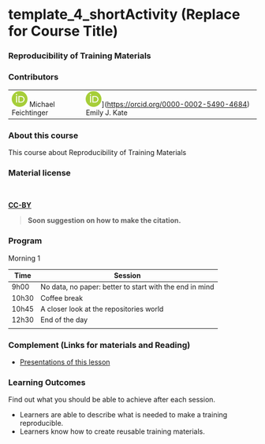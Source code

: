 # template_4_shortActivity (Replace for Course Title)

### Reproducibility of Training Materials

### Contributors

|  |  |
|--|--|
|[![ORCID](https://raw.githubusercontent.com/vibbits/rdm-introductory-course/main/images/logos/32px-ORCID_iD.svg.png)](https://orcid.org/0000-0003-0558-7552) Michael Feichtinger | ![ORCID](https://raw.githubusercontent.com/vibbits/rdm-introductory-course/main/images/logos/32px-ORCID_iD.svg.png)](https://orcid.org/0000-0002-5490-4684) Emily J. Kate |

### About this course

This course about Reproducibility of Training Materials

### Material license

<img src="https://raw.githubusercontent.com/vibbits/rdm-course-2022/main/images/logos/CC-by.png" title="" alt="" width="143">

[**CC-BY**](https://creativecommons.org/licenses/by/4.0/)

> **Soon suggestion on how to make the citation.**

### Program

Morning 1

| Time  | Session                                                                   |
| ----- | ------------------------------------------------------------------------- |
| 9h00  | No data, no paper: better to start with the end in mind                   |
| 10h30 | Coffee break                                                              |
| 10h45 | A closer look at the repositories world                                   |
| 12h30 | End of the day                                                            |
                                                          |


### Complement (Links for materials and Reading)

- [Presentations of this lesson]((https://docs.google.com/presentation/d/19dRct69Wp3KwrC5Z6DpBEdoMM5Bp0uDj-hn80jiRuqE/edit?usp=sharing))

### Learning Outcomes

Find out what you should be able to achieve after each session.
- Learners are able to describe what is needed to make a training reproducible.
- Learners know how to create reusable training materials. 

